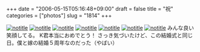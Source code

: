 +++
date = "2006-05-15T05:16:48+09:00"
draft = false
title = "祝"
categories = ["photos"]
slug = "1814"
+++

<a href="http://www.flickr.com/photos/h-b-k-r/146336181" target="_blank"><img src="http://static.flickr.com/46/146336181_1336be8c05.jpg" class="photoen" alt="notitle"  /></a>
<a href="http://www.flickr.com/photos/h-b-k-r/146340007" target="_blank"><img src="http://static.flickr.com/45/146340007_ec1210dc73.jpg" class="photoen2" alt="notitle"  /></a>
<a href="http://www.flickr.com/photos/h-b-k-r/146342544" target="_blank"><img src="http://static.flickr.com/45/146342544_f64f68294a.jpg" class="photoen2" alt="notitle"  /></a>
<a href="http://www.flickr.com/photos/h-b-k-r/146356321" target="_blank"><img src="http://static.flickr.com/45/146356321_51093d2b8b.jpg" class="photoen2" alt="notitle"  /></a>
<a href="http://www.flickr.com/photos/h-b-k-r/146358014" target="_blank"><img src="http://static.flickr.com/49/146358014_d5f990511f.jpg" class="photoen2" alt="notitle"  /></a>
<a href="http://www.flickr.com/photos/h-b-k-r/146359508" target="_blank"><img src="http://static.flickr.com/52/146359508_658b23459c.jpg" class="photoen2" alt="notitle"  /></a>
<a href="http://www.flickr.com/photos/h-b-k-r/146363399" target="_blank"><img src="http://static.flickr.com/54/146363399_e318820e57.jpg" class="photoen2" alt="notitle"  /></a>
みんな良い笑顔してる。
K君本当におめでとう！
さっき気づいたけど、この結婚式と同じ日。僕と嫁の結婚５周年なのだった（やばい）

